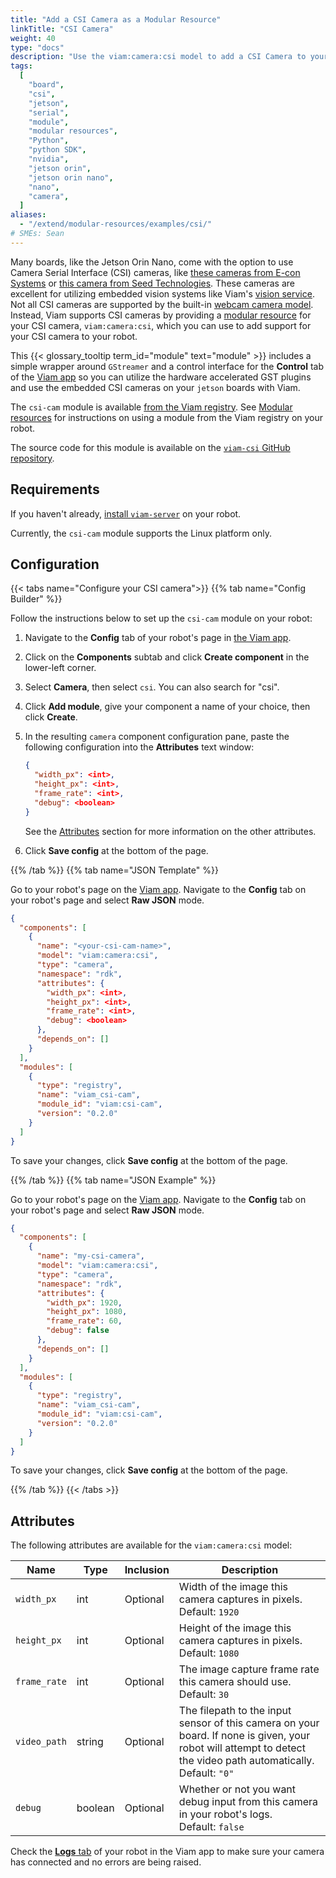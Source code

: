 ```yaml
---
title: "Add a CSI Camera as a Modular Resource"
linkTitle: "CSI Camera"
weight: 40
type: "docs"
description: "Use the viam:camera:csi model to add a CSI Camera to your robot."
tags:
  [
    "board",
    "csi",
    "jetson",
    "serial",
    "module",
    "modular resources",
    "Python",
    "python SDK",
    "nvidia",
    "jetson orin",
    "jetson orin nano",
    "nano",
    "camera",
  ]
aliases:
  - "/extend/modular-resources/examples/csi/"
# SMEs: Sean
---
```


Many boards, like the Jetson Orin Nano, come with the option to use Camera Serial Interface (CSI) cameras, like [these cameras from E-con Systems](https://www.e-consystems.com/nvidia-jetson-agx-orin-cameras.asp) or [this camera from Seed Technologies](https://www.digikey.com/en/products/detail/seeed-technology-co.,-ltd/114992263/12396924).
These cameras are excellent for utilizing embedded vision systems like Viam's [vision service](/services/vision/).
Not all CSI cameras are supported by the built-in [webcam camera model](/components/camera/webcam/).
Instead, Viam supports CSI cameras by providing a [modular resource](/modular-resources/) for your CSI camera, `viam:camera:csi`, which you can use to add support for your CSI camera to your robot.

This {{< glossary_tooltip term_id="module" text="module" >}} includes a simple wrapper around `GStreamer` and a control interface for the **Control** tab of the [Viam app](https://app.viam.com) so you can utilize the hardware accelerated GST plugins and use the embedded CSI cameras on your `jetson` boards with Viam.

The `csi-cam` module is available [from the Viam registry](https://app.viam.com/module/viam/csi-cam).
See [Modular resources](/modular-resources/#the-viam-registry) for instructions on using a module from the Viam registry on your robot.

The source code for this module is available on the [`viam-csi` GitHub repository](https://github.com/seanavery/viam-csi).

## Requirements

If you haven't already, [install `viam-server`](/installation/) on your robot.

Currently, the `csi-cam` module supports the Linux platform only.

## Configuration

{{< tabs name="Configure your CSI camera">}}
{{% tab name="Config Builder" %}}

Follow the instructions below to set up the `csi-cam` module on your robot:

1. Navigate to the **Config** tab of your robot's page in [the Viam app](https://app.viam.com).
1. Click on the **Components** subtab and click **Create component** in the lower-left corner.
1. Select **Camera**, then select `csi`.
   You can also search for "csi".
1. Click **Add module**, give your component a name of your choice, then click **Create**.
1. In the resulting `camera` component configuration pane, paste the following configuration into the **Attributes** text window:

   ```json {class="line-numbers linkable-line-numbers"}
   {
     "width_px": <int>,
     "height_px": <int>,
     "frame_rate": <int>,
     "debug": <boolean>
   }
   ```

   See the [Attributes](#attributes) section for more information on the other attributes.

1. Click **Save config** at the bottom of the page.

{{% /tab %}}
{{% tab name="JSON Template" %}}

Go to your robot's page on the [Viam app](https://app.viam.com/).
Navigate to the **Config** tab on your robot's page and select **Raw JSON** mode.

```json
{
  "components": [
    {
      "name": "<your-csi-cam-name>",
      "model": "viam:camera:csi",
      "type": "camera",
      "namespace": "rdk",
      "attributes": {
        "width_px": <int>,
        "height_px": <int>,
        "frame_rate": <int>,
        "debug": <boolean>
      },
      "depends_on": []
    }
  ],
  "modules": [
    {
      "type": "registry",
      "name": "viam_csi-cam",
      "module_id": "viam:csi-cam",
      "version": "0.2.0"
    }
  ]
}
```

To save your changes, click **Save config** at the bottom of the page.

{{% /tab %}}
{{% tab name="JSON Example" %}}

Go to your robot's page on the [Viam app](https://app.viam.com/).
Navigate to the **Config** tab on your robot's page and select **Raw JSON** mode.

```json {class="line-numbers linkable-line-numbers"}
{
  "components": [
    {
      "name": "my-csi-camera",
      "model": "viam:camera:csi",
      "type": "camera",
      "namespace": "rdk",
      "attributes": {
        "width_px": 1920,
        "height_px": 1080,
        "frame_rate": 60,
        "debug": false
      },
      "depends_on": []
    }
  ],
  "modules": [
    {
      "type": "registry",
      "name": "viam_csi-cam",
      "module_id": "viam:csi-cam",
      "version": "0.2.0"
    }
  ]
}
```

To save your changes, click **Save config** at the bottom of the page.

{{% /tab %}}
{{< /tabs >}}

## Attributes

The following attributes are available for the `viam:camera:csi` model:

<!-- prettier-ignore -->
| Name | Type | Inclusion | Description |
| ---- | ---- | --------- | ----------- |
| `width_px` | int | Optional | Width of the image this camera captures in pixels. <br> Default: `1920` |
| `height_px` | int | Optional | Height of the image this camera captures in pixels. <br> Default: `1080` |
| `frame_rate` | int | Optional | The image capture frame rate this camera should use. <br> Default: `30` |
| `video_path` | string | Optional | The filepath to the input sensor of this camera on your board. If none is given, your robot will attempt to detect the video path automatically. <br> Default: `"0"` </br>  |
| `debug` | boolean | Optional | Whether or not you want debug input from this camera in your robot's logs. <br> Default: `false` |

Check the [**Logs** tab](/program/debug/) of your robot in the Viam app to make sure your camera has connected and no errors are being raised.
